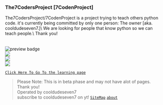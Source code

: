 ### The7CodersProject [7CodenProject]
The7CodersProject/7CodenProject is a project trying to teach others python code. it's currently being committed by only one person: The owner [aka. cooldudeseven7.]\ 
We are looking for people that know python so we can teach people.\ 
Thank you!\
\
\
<img src="https://img.shields.io/github/last-commit/C7CodingDev/The7CodersProject/main?label=LAST%20UPDATED%3A&logo=github&logoColor=cyan&style=for-the-badge" alt="preview badge"/>
\
<img src='https://img.shields.io/github/repo-size/C7CodingDev/The7CodersProject?color=g&logo=GITHUB&logoColor=cyan&style=for-the-badge'>\
<img src='https://img.shields.io/github/v/release/C7CodingDev/PyCodeCave?label=latest%20release'>\
<img src = 'https://img.shields.io/github/checks-status/C7CodingDev/PyCodeCave/main?label=checks%20for%20main%20branch&logo=github&style=flat-square'>

[`Click Here To Go To the learning page`](intro.html)
> Please Note: This is in beta phase and may not have alot of pages. Thank you!\
> Operated by cooldudeseven7\
> subscribe to cooldudeseven7 on yt!
[`SiteMap`](Map.html)
[`about`](about.html)
